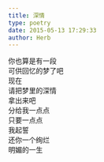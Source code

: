```yaml
---  
title: 深情  
type: poetry  
date: 2015-05-13 17:29:33  
author: Herb    
---  
```

你也算是有一段  
可供回忆的梦了吧  
现在  
请把梦里的深情  
拿出来吧  
分给我一点点  
只要一点点  
我起誓  
还你一个绚烂  
明媚的一生